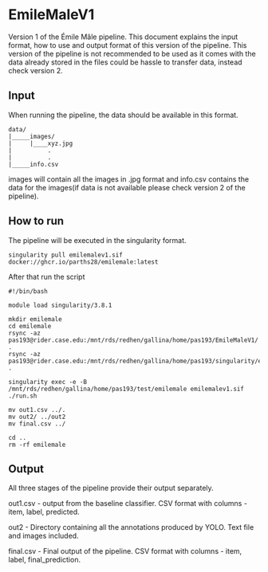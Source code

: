 # EmileMaleV1

Version 1 of the Émile Mâle pipeline. This document explains the input format, how to use and output format of this version of the pipeline. This version of the pipeline is not recommended to be used as it comes with the data already stored in the files could be hassle to transfer data, instead check version 2.

## Input 

When running the pipeline, the data should be available in this format.

```
data/
|_____images/
|     |____xyz.jpg
|          .
|          .
|_____info.csv
```

images will contain all the images in .jpg format and info.csv contains the data for the images(if data is not available please check version 2 of the pipeline).

## How to run

The pipeline will be executed in the singularity format. 
```
singularity pull emilemalev1.sif docker://ghcr.io/parths28/emilemale:latest
```

After that run the script
```
#!/bin/bash

module load singularity/3.8.1

mkdir emilemale
cd emilemale
rsync -az pas193@rider.case.edu:/mnt/rds/redhen/gallina/home/pas193/EmileMaleV1/ .
rsync -az pas193@rider.case.edu:/mnt/rds/redhen/gallina/home/pas193/singularity/emilemalev1.sif .

singularity exec -e -B /mnt/rds/redhen/gallina/home/pas193/test/emilemale emilemalev1.sif ./run.sh

mv out1.csv ../.
mv out2/ ../out2
mv final.csv ../

cd ..
rm -rf emilemale
```

## Output

All three stages of the pipeline provide their output separately. 

out1.csv - output from the baseline classifier. CSV format with columns - item, label, predicted.

out2 - Directory containing all the annotations produced by YOLO. Text file and images included.

final.csv - Final output of the pipeline. CSV format with columns - item, label, final_prediction.

